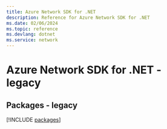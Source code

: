 ```yaml
---
title: Azure Network SDK for .NET
description: Reference for Azure Network SDK for .NET
ms.date: 02/06/2024
ms.topic: reference
ms.devlang: dotnet
ms.service: network
---
```

# Azure Network SDK for .NET - legacy
## Packages - legacy
[!INCLUDE [packages](network-index.md)]